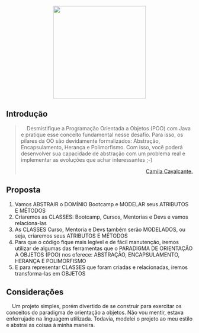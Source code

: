 <p align="center"><a href="https://www.lewagon.com/pt-BR/blog/o-que-e-bootcamp" float="right"><img src="https://img.freepik.com/vetores-gratis/ilustracao-abstrata-de-treino-ao-ar-livre_335657-5512.jpg" width="250px"/></a></p>

## Introdução

> <p>&nbsp;&nbsp;&nbsp;&nbsp;Desmistifique a Programação Orientada a Objetos (POO) com Java e pratique esse conceito fundamental nesse desafio. Para isso, os pilares da OO são devidamente formalizados: Abstração, Encapsulamento, Herança e Polimorfismo. Com isso, você poderá desenvolver sua capacidade de abstração com um problema real e implementar as evoluções que achar interessantes ;-)</p>
> <p align="right"><a href="https://github.com/cami-la/desafio-poo-dio">Camila Cavalcante.</a></p>

## Proposta

1. Vamos ABSTRAIR o DOMÍNIO Bootcamp e MODELAR seus ATRIBUTOS E MÉTODOS
2. Criaremos as CLASSES: Bootcamp, Cursos, Mentorias e Devs e vamos relaciona-las
3. As CLASSES Curso, Mentoria e Devs também serão MODELADOS, ou seja, criaremos seus ATRIBUTOS E MÉTODOS
4. Para que o código fique mais legível e de fácil manutenção, iremos utilizar de algumas das ferramentas que o PARADIGMA DE ORIENTAÇÃO A OBJETOS (POO) nos oferece: ABSTRAÇÃO, ENCAPSULAMENTO, HERANÇA E POLIMORFISMO
5. E para representar CLASSES que foram criadas e relacionadas, iremos transforma-las em OBJETOS

## Considerações

&nbsp;&nbsp;&nbsp;&nbsp;Um projeto simples, porém divertido de se construir para exercitar os conceitos do paradigma de orientação a objetos. Não vou mentir, estava enferrujado na linguagem utilizada. Todavia, modelei o projeto ao meu estilo e abstrai as coisas à minha maneira.